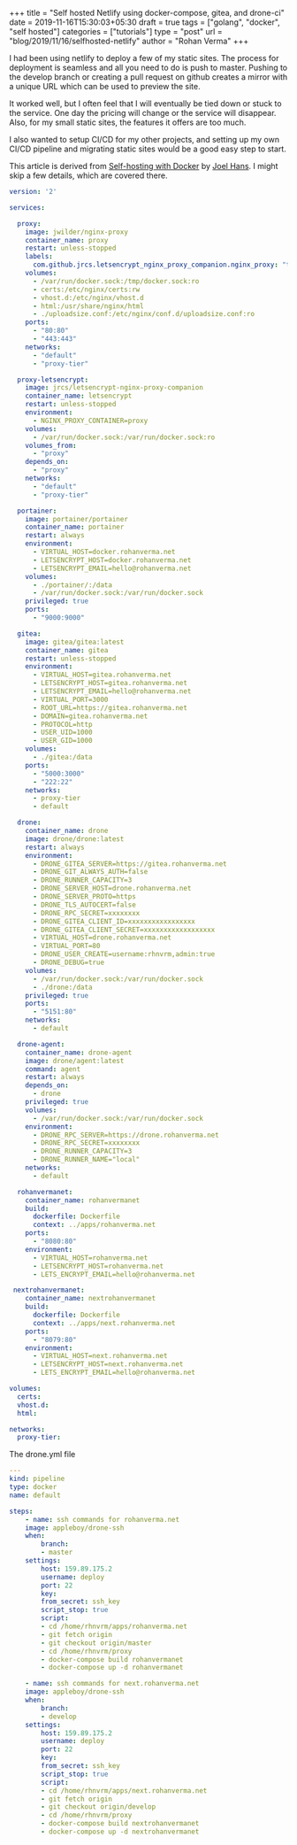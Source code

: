 +++
title = "Self hosted Netlify using docker-compose, gitea, and drone-ci"
date = 2019-11-16T15:30:03+05:30
draft = true
tags = ["golang", "docker", "self hosted"]
categories = ["tutorials"]
type = "post"
url = "blog/2019/11/16/selfhosted-netlify"
author = "Rohan Verma"
+++

I had been using netlify to deploy a few of my static sites. The process for
deployment is seamless and all you need to do is push to master. Pushing to 
the develop branch or creating a pull request on github creates a mirror 
with a unique URL which can be used to preview the site.

It worked well, but I often feel that I will eventually be tied down or stuck
to the service. One day the pricing will change or the service will
disappear. Also, for my small static sites, the features it offers are too much. 

I also wanted to setup CI/CD for my other projects, and setting up my own CI/CD
pipeline and migrating static sites would be a good easy step to start. 

This article is derived from [Self-hosting with Docker](https://blog.ssdnodes.com/blog/self-hosting-handbook/) by [Joel Hans](https://blog.ssdnodes.com/blog/author/joel/). I might skip a few details, which are covered there.

```yaml
version: '2'

services:

  proxy:
    image: jwilder/nginx-proxy
    container_name: proxy
    restart: unless-stopped
    labels:
      com.github.jrcs.letsencrypt_nginx_proxy_companion.nginx_proxy: "true"
    volumes:
      - /var/run/docker.sock:/tmp/docker.sock:ro
      - certs:/etc/nginx/certs:rw
      - vhost.d:/etc/nginx/vhost.d
      - html:/usr/share/nginx/html
      - ./uploadsize.conf:/etc/nginx/conf.d/uploadsize.conf:ro
    ports:
      - "80:80"
      - "443:443"
    networks:
      - "default"
      - "proxy-tier"

  proxy-letsencrypt:
    image: jrcs/letsencrypt-nginx-proxy-companion
    container_name: letsencrypt
    restart: unless-stopped
    environment:
      - NGINX_PROXY_CONTAINER=proxy
    volumes:
      - /var/run/docker.sock:/var/run/docker.sock:ro
    volumes_from:
      - "proxy"
    depends_on:
      - "proxy"
    networks:
      - "default"
      - "proxy-tier"

  portainer:
    image: portainer/portainer
    container_name: portainer
    restart: always
    environment:
      - VIRTUAL_HOST=docker.rohanverma.net
      - LETSENCRYPT_HOST=docker.rohanverma.net
      - LETSENCRYPT_EMAIL=hello@rohanverma.net
    volumes:
      - ./portainer/:/data
      - /var/run/docker.sock:/var/run/docker.sock
    privileged: true
    ports:
      - "9000:9000"

  gitea:
    image: gitea/gitea:latest
    container_name: gitea
    restart: unless-stopped
    environment:
      - VIRTUAL_HOST=gitea.rohanverma.net
      - LETSENCRYPT_HOST=gitea.rohanverma.net
      - LETSENCRYPT_EMAIL=hello@rohanverma.net
      - VIRTUAL_PORT=3000
      - ROOT_URL=https://gitea.rohanverma.net
      - DOMAIN=gitea.rohanverma.net
      - PROTOCOL=http
      - USER_UID=1000
      - USER_GID=1000
    volumes:
      - ./gitea:/data
    ports:
      - "5000:3000"
      - "222:22"
    networks:
      - proxy-tier
      - default

  drone:
    container_name: drone
    image: drone/drone:latest
    restart: always
    environment:
      - DRONE_GITEA_SERVER=https://gitea.rohanverma.net
      - DRONE_GIT_ALWAYS_AUTH=false
      - DRONE_RUNNER_CAPACITY=3
      - DRONE_SERVER_HOST=drone.rohanverma.net
      - DRONE_SERVER_PROTO=https
      - DRONE_TLS_AUTOCERT=false
      - DRONE_RPC_SECRET=xxxxxxxx
      - DRONE_GITEA_CLIENT_ID=xxxxxxxxxxxxxxxxx
      - DRONE_GITEA_CLIENT_SECRET=xxxxxxxxxxxxxxxxxx
      - VIRTUAL_HOST=drone.rohanverma.net
      - VIRTUAL_PORT=80
      - DRONE_USER_CREATE=username:rhnvrm,admin:true
      - DRONE_DEBUG=true
    volumes:
      - /var/run/docker.sock:/var/run/docker.sock
      - ./drone:/data
    privileged: true
    ports:
      - "5151:80"
    networks:
      - default

  drone-agent:
    container_name: drone-agent
    image: drone/agent:latest
    command: agent
    restart: always
    depends_on:
      - drone
    privileged: true
    volumes:
      - /var/run/docker.sock:/var/run/docker.sock
    environment:
      - DRONE_RPC_SERVER=https://drone.rohanverma.net
      - DRONE_RPC_SECRET=xxxxxxxx
      - DRONE_RUNNER_CAPACITY=3
      - DRONE_RUNNER_NAME="local"
    networks:
      - default

  rohanvermanet:
    container_name: rohanvermanet
    build:
      dockerfile: Dockerfile
      context: ../apps/rohanverma.net
    ports:
      - "8080:80"
    environment:
      - VIRTUAL_HOST=rohanverma.net
      - LETSENCRYPT_HOST=rohanverma.net
      - LETS_ENCRYPT_EMAIL=hello@rohanverma.net

 nextrohanvermanet:
    container_name: nextrohanvermanet
    build:
      dockerfile: Dockerfile
      context: ../apps/next.rohanverma.net
    ports:
      - "8079:80"
    environment:
      - VIRTUAL_HOST=next.rohanverma.net
      - LETSENCRYPT_HOST=next.rohanverma.net
      - LETS_ENCRYPT_EMAIL=hello@rohanverma.net

volumes:
  certs:
  vhost.d:
  html:

networks:
  proxy-tier:

```

The drone.yml file

```yml
---
kind: pipeline
type: docker
name: default

steps:
    - name: ssh commands for rohanverma.net
    image: appleboy/drone-ssh
    when:
        branch:
        - master
    settings:
        host: 159.89.175.2
        username: deploy
        port: 22
        key:
        from_secret: ssh_key
        script_stop: true
        script:
        - cd /home/rhnvrm/apps/rohanverma.net
        - git fetch origin
        - git checkout origin/master
        - cd /home/rhnvrm/proxy
        - docker-compose build rohanvermanet
        - docker-compose up -d rohanvermanet

    - name: ssh commands for next.rohanverma.net
    image: appleboy/drone-ssh
    when:
        branch:
        - develop
    settings:
        host: 159.89.175.2
        username: deploy
        port: 22
        key:
        from_secret: ssh_key
        script_stop: true
        script:
        - cd /home/rhnvrm/apps/next.rohanverma.net
        - git fetch origin
        - git checkout origin/develop
        - cd /home/rhnvrm/proxy
        - docker-compose build nextrohanvermanet
        - docker-compose up -d nextrohanvermanet
```